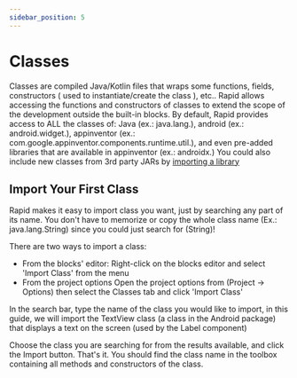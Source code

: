 ```yaml
---
sidebar_position: 5
---
```


# Classes

Classes are compiled Java/Kotlin files that wraps some functions, fields, constructors ( used to instantiate/create the class ), etc..
Rapid allows accessing the functions and constructors of classes to extend the scope of the development outside the built-in blocks.
By default, Rapid provides access to ALL the classes of: Java (ex.: java.lang.), android (ex.: android.widget.), appinventor (ex.: com.google.appinventor.components.runtime.util.), and even pre-added libraries that are available in appinventor (ex.: androidx.)
You could also include new classes from 3rd party JARs by [importing a library](libraries.md)
## Import Your First Class
Rapid makes it easy to import class you want, just by searching any part of its name. You don't have to memorize or copy the whole class name (Ex.: java.lang.String) since you could just search for (String)!

There are two ways to import a class:
- From the blocks' editor:
Right-click on the blocks editor and select 'Import Class' from the menu
- From the project options
Open the project options from (Project -> Options) then select the Classes tab and click 'Import Class'

In the search bar, type the name of the class you would like to import, in this guide, we will import the TextView class (a class in the Android package) that displays a text on the screen (used by the Label component)

Choose the class you are searching for from the results available, and click the Import button.
That's it. You should find the class name in the toolbox containing all methods and constructors of the class.

